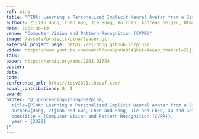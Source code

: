 ```yaml
---
ref: pina
title: "PINA: Learning a Personalized Implicit Neural Avatar from a Single RGB-D Video Sequence"
authors: Zijian Dong, Chen Guo, Jie Song, Xu Chen, Andreas Geiger, Otmar Hilliges
date: 2022-06-19
venue: "Computer Vision and Pattern Recognition (CVPR)"
image: /assets/projects/pina/teaser.gif
external_project_page: https://zj-dong.github.io/pina/
video: https://www.youtube.com/watch?v=oGpKUuD54Qk&t=4s&ab_channel=ZijianDong
talk: 
paper: https://arxiv.org/abs/2203.01754
poster: 
data: 
code: 
conference_url: http://iccv2021.thecvf.com/
equal_contributions: 0, 1
award: 
bibtex: "@inproceedings{dong2022pina,
  title={PINA: Learning a Personalized Implicit Neural Avatar from a Single RGB-D Video Sequence},
  author={Dong, Zijian and Guo, Chen and Song, Jie and Chen, Xu and Geiger, Andreas and Hilliges, Otmar},
  booktitle = {Computer Vision and Pattern Recognition (CVPR)},
  year = {2022}
}"
---
```

